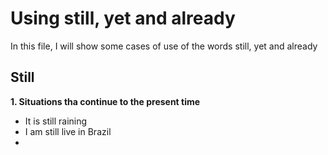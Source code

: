 # Using still, yet and already

In this file, I will show some cases of use of the words still, yet and already

## Still

**1. Situations tha continue to the present time**
  - It is still raining
  - I am still live in Brazil
  - 
